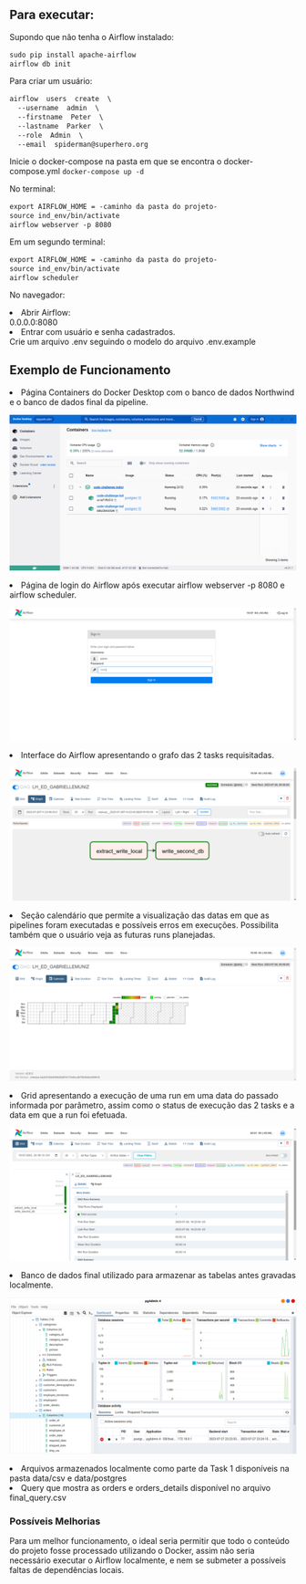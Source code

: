 ## Para executar:
Supondo que não tenha o Airflow instalado:
```
sudo pip install apache-airflow
airflow db init
```

Para criar um usuário:
```
airflow  users  create  \
  --username  admin  \
  --firstname  Peter  \
  --lastname  Parker  \
  --role  Admin  \
  --email  spiderman@superhero.org
  ```
  
Inicie o docker-compose na pasta em que se encontra o docker-compose.yml 
`docker-compose up -d`

No terminal:
```
export AIRFLOW_HOME = -caminho da pasta do projeto-
source ind_env/bin/activate
airflow webserver -p 8080
```

Em um segundo terminal:
```
export AIRFLOW_HOME = -caminho da pasta do projeto-
source ind_env/bin/activate
airflow scheduler
```
No navegador:
<li> Abrir Airflow:</li>
0.0.0.0:8080
<li>Entrar com usuário e senha cadastrados.</li>
Crie um arquivo .env seguindo o modelo do arquivo .env.example

## Exemplo de Funcionamento
<li> Página Containers do Docker Desktop com o banco de dados Northwind e o banco de dados final da pipeline.
  
![containers](/images/docker-app-3.png)

<li> Página de login do Airflow após executar airflow webserver -p 8080 e airflow scheduler.
  
![login-airflow](/images/login-airflow-6.png)

<li> Interface do Airflow apresentando o grafo das 2 tasks requisitadas.
  
![graph](/images/graph-dag-7.png)

<li> Seção calendário que permite a visualização das datas em que as pipelines foram executadas e possíveis erros em execuções. Possibilita também que o usuário veja as futuras runs planejadas.
  
![calendar](/images/calendar-airflow-8.png)

<li> Grid apresentando a execução de uma run em uma data do passado informada por parâmetro, assim como o status de execução das 2 tasks e a data em que a run foi efetuada.
  
![grid](/images/past-date-9.png)

<li> Banco de dados final utilizado para armazenar as tabelas antes gravadas localmente.
  
![db](/images/pgAdmin-10.png)

<li> Arquivos armazenados localmente como parte da Task 1 disponíveis na pasta data/csv e data/postgres
<li> Query que mostra as orders e orders_details disponível no arquivo final_query.csv

### Possíveis Melhorias
Para um melhor funcionamento, o ideal seria permitir que todo o conteúdo do projeto fosse processado utilizando o Docker, assim não seria necessário executar o Airflow localmente, e nem se submeter a possíveis faltas de dependências locais.


